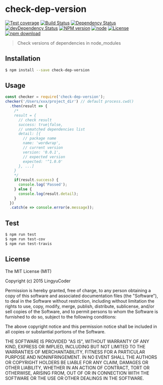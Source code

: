 # check-dep-version

[![Test coverage](https://img.shields.io/coveralls/LingyuCoder/check-dep-version.svg?style=flat-square)](https://coveralls.io/r/LingyuCoder/check-dep-version?branch=master)
[![Build Status](https://travis-ci.org/LingyuCoder/check-dep-version.png)](https://travis-ci.org/LingyuCoder/check-dep-version)
[![Dependency Status](https://david-dm.org/LingyuCoder/check-dep-version.svg)](https://david-dm.org/LingyuCoder/check-dep-version)
[![devDependency Status](https://david-dm.org/LingyuCoder/check-dep-version/dev-status.svg)](https://david-dm.org/LingyuCoder/check-dep-version#info=devDependencies)
[![NPM version](http://img.shields.io/npm/v/check-dep-version.svg?style=flat-square)](http://npmjs.org/package/check-dep-version)
[![node](https://img.shields.io/badge/node.js-%3E=_4.0-green.svg?style=flat-square)](http://nodejs.org/download/)
[![License](http://img.shields.io/npm/l/check-dep-version.svg?style=flat-square)](LICENSE)
[![npm download](https://img.shields.io/npm/dm/check-dep-version.svg?style=flat-square)](https://npmjs.org/package/check-dep-version)

> Check versions of dependencies in node_modules

## Installation

```bash
$ npm install --save check-dep-version
```

## Usage

```javascript
const checker = require('check-dep-version');
checker('/Users/xxx/project_dir') // default process.cwd()
  .then(result => {
    /*
    result = {
      // check result
      success: true|false,
      // unmatched dependencies list
      detail: [{
        // package name
        name: 'wordwrap',
        // current version
        version: '0.0.1',
        // expected version
        expected: '^1.0.0'
      }, ...]
    }
    */
    if(result.success) {
      console.log('Passed');
    } else {
      console.log(result.detail);
    }
  })
  .catch(e => console.error(e.message));
```

## Test

```bash
$ npm run test
$ npm run test-cov
$ npm run test-travis
```

## License

The MIT License (MIT)

Copyright (c) 2015 LingyuCoder

Permission is hereby granted, free of charge, to any person obtaining a copy
of this software and associated documentation files (the "Software"), to deal
in the Software without restriction, including without limitation the rights
to use, copy, modify, merge, publish, distribute, sublicense, and/or sell
copies of the Software, and to permit persons to whom the Software is
furnished to do so, subject to the following conditions:

The above copyright notice and this permission notice shall be included in all
copies or substantial portions of the Software.

THE SOFTWARE IS PROVIDED "AS IS", WITHOUT WARRANTY OF ANY KIND, EXPRESS OR
IMPLIED, INCLUDING BUT NOT LIMITED TO THE WARRANTIES OF MERCHANTABILITY,
FITNESS FOR A PARTICULAR PURPOSE AND NONINFRINGEMENT. IN NO EVENT SHALL THE
AUTHORS OR COPYRIGHT HOLDERS BE LIABLE FOR ANY CLAIM, DAMAGES OR OTHER
LIABILITY, WHETHER IN AN ACTION OF CONTRACT, TORT OR OTHERWISE, ARISING FROM,
OUT OF OR IN CONNECTION WITH THE SOFTWARE OR THE USE OR OTHER DEALINGS IN THE
SOFTWARE.
